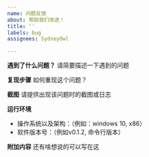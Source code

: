 ```yaml
---
name: 问题反馈
about: 帮助我们改进！
title: ''
labels: bug
assignees: SydneyOwl

---
```


**遇到了什么问题？**
请简要描述一下遇到的问题

**复现步骤**
如何重现这个问题？

**截图**
请提供出现该问题时的截图或日志

**运行环境**
 - 操作系统以及架构：（例如：windows 10, x86）
 - 软件版本号：（例如v0.1.2, 命令行版本）

**附加内容**
还有啥想说的可以写在这
